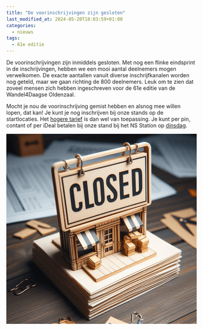 ```yaml
---
title: "De voorinschrijvingen zijn gesloten"
last_modified_at: 2024-05-20T18:03:59+01:00
categories:
  - nieuws
tags:
  - 61e editie
---
```


De voorinschrijvingen zijn inmiddels gesloten. Met nog een flinke eindsprint in de inschrijvingen, hebben we een mooi aantal deelnemers mogen verwelkomen. De exacte aantallen vanuit diverse inschrijfkanalen worden nog geteld, maar we gaan richting de 800 deelnemers. Leuk om te zien dat zoveel mensen zich hebben ingeschreven voor de 61e editie van de Wandel4Daagse Oldenzaal.  

Mocht je nou de voorinschrijving gemist hebben en alsnog mee willen lopen, dat kan! Je kunt je nog inschrijven bij onze stands op de startlocaties. Het [hogere tarief](/tarieven#alle-4-dagen-meewandelen-bij-inschrijving-op-de-startlocatie) is dan wel van toepassing. Je kunt per pin, contant of per iDeal betalen bij onze stand bij het NS Station op [dinsdag](/routes/dinsdag).

![Prijzen](/assets/images/news/2024/inschrijvengesloten.png)